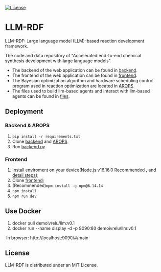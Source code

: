 [![License](https://img.shields.io/badge/license-MIT-green.svg)](LICENSE)
# LLM-RDF
LLM-RDF: Large language model (LLM)-based reaction development framework.

The code and data repository of "Accelerated end-to-end chemical synthesis development with large language models".
+ The backend of the web application can be found in [backend](https://github.com/Ruan-Yixiang/LLM-RDF/tree/main/backend).
+ The frontend of the web application can be found in [frontend](https://github.com/Ruan-Yixiang/LLM-RDF/tree/main/frontend).
+ The Bayesian optimization algorithm and hardware scheduling control program used in reaction optimization are located in [AROPS](https://github.com/Ruan-Yixiang/LLM-RDF/tree/main/AROPS).
+ The files used to build llm-based agents and interact with llm-based agents can be found in [files](https://github.com/Ruan-Yixiang/LLM-RDF/tree/main/files).
## Deployment
### Backend & AROPS
1. `pip install -r requirements.txt`
2. Clone [backend](https://github.com/Ruan-Yixiang/LLM-RDF/tree/main/backend) and [AROPS](https://github.com/Ruan-Yixiang/LLM-RDF/tree/main/AROPS).
3. Run [backend.py](https://github.com/Ruan-Yixiang/LLM-RDF/blob/main/backend/backend.py).
### Frontend
1. Install enviroment on your device([Node.js](https://nodejs.dev/en/learn/how-to-install-nodejs/) v16.16.0 Recommended , and [detail steps](https://www.runoob.com/nodejs/nodejs-install-setup.html)); 
2. Clone [frontend](https://github.com/Ruan-Yixiang/LLM-RDF/tree/main/frontend);
3. (Recommended)`npm install -g npm@6.14.14`
4. `npm install` 
5. `npm run dev`

## Use Docker

1. docker pull demoivrelu/llm:v0.1
2. docker run --name display -d -p 9090:80 demoivrelu/llm:v0.1

​	In browser:	http://localhost:9090/#/main

## License

LLM-RDF is distributed under an MIT License.
